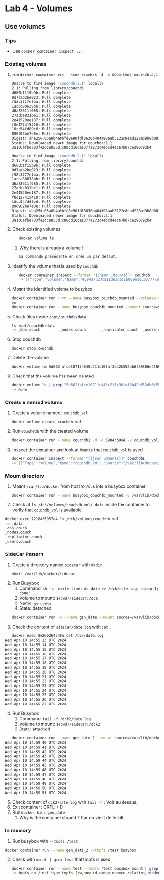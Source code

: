 # Lab 4 - Volumes

## Use volumes

### Tips

- Use `docker container inspect ...`

### Existing volumes

1. run `docker container run --name couchdb -d -p 5984:5984 couchdb:2.1`
```bash
   Unable to find image 'couchdb:2.1' locally
   2.1: Pulling from library/couchdb
   d660b1f15b9b: Pull complete 
   0d7aab2be023: Pull complete 
   f58c3777efba: Pull complete 
   1acbc80638bb: Pull complete 
   d6a82611f685: Pull complete 
   27abbe831be1: Pull complete 
   2e41520ee187: Pull complete 
   f8d127415410: Pull complete 
   18cc54fd89c6: Pull complete 
   896902be7e0e: Pull complete 
   Digest: sha256:05a8b4a9bfe8e90fdf8630b404098aab5122c8ead228ad9b8d081309266b1cfb
   Status: Downloaded newer image for couchdb:2.1
   3a1b6afbe703f42cce855d7c88cd16dae377a273c0ebcd4ec67b07ce290792b4
```
```bash
   Unable to find image 'couchdb:2.1' locally
   2.1: Pulling from library/couchdb
   d660b1f15b9b: Pull complete 
   0d7aab2be023: Pull complete 
   f58c3777efba: Pull complete 
   1acbc80638bb: Pull complete 
   d6a82611f685: Pull complete 
   27abbe831be1: Pull complete 
   2e41520ee187: Pull complete 
   f8d127415410: Pull complete 
   18cc54fd89c6: Pull complete 
   896902be7e0e: Pull complete 
   Digest: sha256:05a8b4a9bfe8e90fdf8630b404098aab5122c8ead228ad9b8d081309266b1cfb
   Status: Downloaded newer image for couchdb:2.1
   3a1b6afbe703f42cce855d7c88cd16dae377a273c0ebcd4ec67b07ce290792b4
```
2. Check existing volumes
   ```bash
      docker volume ls
   ```
   1. Why there is already a volume ?
   ```bash
      La commande précédente en crée un par défaut.
   ```
3. Identify the volume that is used by `couchdb`
   ```bash
      docker container inspect --format "{{json .Mounts}}" couchdb
      -> [{"Type":"volume","Name":"4594a7527c511de3db51b009e1d33077778e70925ae28fce9c1fd55aa94b1263","Source":"/var/lib/docker/volumes/4594a7527c511de3db51b009e1d33077778e70925ae28fce9c1fd55aa94b1263/_data","Destination":"/opt/couchdb/data","Driver":"local","Mode":"","RW":true,"Propagation":""}]
   ```
4. Mount the identified volume to busybox
```bash
   docker container run --rm --name busybox_couchdb_mounted --volumes-from=couchdb busybox
   ou
   docker container run --name busybox_couchdb_mounted --mount source=5d662fafce1071fe045c211c30faf3b42b552db6f55886e4f69971ab31714751,target=/opt/couchdb/data,type=volume busybox
```
5. Check files inside `/opt/couchdb/data`
```bash
   ls /opt/couchdb/data
   -> _dbs.couch         _nodes.couch       _replicator.couch  _users.couch
```
6. Stop couchdb
```bash
   docker stop couchdb
```
7. Delete the volume
```bash
   docker volume rm 5d662fafce1071fe045c211c30faf3b42b552db6f55886e4f69971ab31714751
```
8. Check that the volume has been deleted
```bash
   docker volume ls | grep "5d662fafce1071fe045c211c30faf3b42b552db6f55886e4f69971ab31714751"
   -> None
```

### Create a named volume

1. Create a volume named : `couchdb_vol`
```bash
   docker volume create couchdb_vol
```
2. Run `couchedb` with the created volume
```bash
   docker container run --name couchdb1 -d -p 5984:5984 -v couchdb_vol:/opt/couchdb/data couchdb:2.1
```
3. Inspect the container and look at `Mounts` that `couchdb_vol` is used
```bash
   docker container inspect --format "{{json .Mounts}}" couchdb1                                                        1 ↵
   -> [{"Type":"volume","Name":"couchdb_vol","Source":"/var/lib/docker/volumes/couchdb_vol/_data","Destination":"/opt/couchdb/data","Driver":"local","Mode":"z","RW":true,"Propagation":""}]
```

### Mount directory

1. Mount `/var/lib/docker` from host to `/dck` into a busybox container
```bash
   docker container run --name busybox_couchdb_mounted -v /var/lib/docker:/dck busybox
```
2. Check at `ls /dck/volumes/couchdb_vol/_data` inside the container to verify that `couchdb_vol` is available
```bash
docker exec 72188f5957a4 ls /dck/volumes/couchdb_vol
-> _data                                             
_dbs.couch
_nodes.couch
_replicator.couch
_users.couch
```

### SideCar Pattern

1. Create a directory named `sidecar` with `mkdir`
```bash
   mkdir /var/lib/docker/sidecar
```
2. Run Busybox
   1. Command: `sh -c 'while true; do date >> /dck/date.log; sleep 1; done'`
   2. Volume to mount: `$(pwd)/sidecar:/dck`
   3. Name: `gen_date`
   4. State: detached
```bash
   docker container run -d --name gen_date --mount source=/var/lib/docker/sidecar,target=/dck,type=bind busybox sh -c 'while true; do date >> /dck/date.log; sleep 1; done'
```
3. Check the content of `sidecar/date.log` with `cat`
```bash
   docker exec 8e260264540a cat /dck/date.log        
Wed Apr 10 14:55:13 UTC 2024
Wed Apr 10 14:55:14 UTC 2024
Wed Apr 10 14:55:15 UTC 2024
Wed Apr 10 14:55:16 UTC 2024
Wed Apr 10 14:55:17 UTC 2024
Wed Apr 10 14:55:18 UTC 2024
Wed Apr 10 14:55:19 UTC 2024
Wed Apr 10 14:55:20 UTC 2024
Wed Apr 10 14:55:21 UTC 2024
Wed Apr 10 14:55:22 UTC 2024
Wed Apr 10 14:55:23 UTC 2024
Wed Apr 10 14:55:24 UTC 2024
Wed Apr 10 14:55:25 UTC 2024
Wed Apr 10 14:55:26 UTC 2024
Wed Apr 10 14:55:27 UTC 2024
```
4. Run Busybox
   1. Command: `tail -f /dck2/date.log`
   2. Volume to mount: `$(pwd)/sidecar:/dck2`
   3. State: attached
```bash
   docker container run --name gen_date_2 --mount source=/var/lib/docker/sidecar,target=/dck2,type=bind busybox sh -c 'tail -f /dck2/date.log'
Wed Apr 10 14:59:40 UTC 2024
Wed Apr 10 14:59:41 UTC 2024
Wed Apr 10 14:59:42 UTC 2024
Wed Apr 10 14:59:43 UTC 2024
Wed Apr 10 14:59:44 UTC 2024
Wed Apr 10 14:59:45 UTC 2024
Wed Apr 10 14:59:46 UTC 2024
Wed Apr 10 14:59:47 UTC 2024
Wed Apr 10 14:59:48 UTC 2024
Wed Apr 10 14:59:49 UTC 2024
Wed Apr 10 14:59:50 UTC 2024
Wed Apr 10 14:59:51 UTC 2024
```
5. Check content of `dck2/date.log` with `tail -f` : Voir au dessus.
6. Exit container : CRTL + D
7. Run `docker kill gen_date`
   1. Why is the container stoped ? Car on vient de le kill.

### In memory 

1. Run busybox with `--tmpfs /test`
```bash
docker container run --name gen_date_2 --tmpfs /test busybox
```
2. Check with `mount | grep test` that tmpfs is used 
```bash
   docker container run --name test --tmpfs /test busybox mount | grep test
   -> tmpfs on /test type tmpfs (rw,nosuid,nodev,noexec,relatime,inode64)
```
